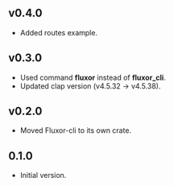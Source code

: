 ## v0.4.0

- Added routes example.

## v0.3.0

- Used command **fluxor** instead of **fluxor_cli**.
- Updated clap version (v4.5.32 -> v4.5.38).

## v0.2.0

- Moved Fluxor-cli to its own crate.

## 0.1.0

- Initial version.